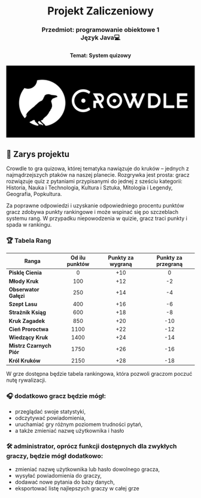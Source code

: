 <div align="center">
    <h1>Projekt Zaliczeniowy</h1>
    <h3>
        Przedmiot: programowanie obiektowe 1<br> 
        Język Java💻
    <h3>
    <h4>Temat: System quizowy</h4>
</div>


<picture align="center">
  <source srcset="/assets/crowdle_baner_white.jpg" media="(prefers-color-scheme: dark)">
  <img src="/assets/crowdle_baner_black.jpg" alt="baner crowdle">
</picture>

## 📝 Zarys projektu
    
Crowdle to gra quizowa, której tematyka nawiązuje do kruków – jednych z najmądrzejszych ptaków na naszej planecie.
Rozgrywka jest prosta: gracz rozwiązuje quiz z pytaniami przypisanymi do jednej z sześciu kategorii:
Historia, Nauka i Technologia, Kultura i Sztuka, Mitologia i Legendy, Geografia, Popkultura.

Za poprawne odpowiedzi i uzyskanie odpowiedniego procentu punktów gracz zdobywa punkty rankingowe i może wspinać się po szczeblach systemu rang.
W przypadku niepowodzenia w quizie, gracz traci punkty i spada w rankingu.

### 🏆 Tabela Rang

| Ranga                   | Od ilu punktów | Punkty za wygraną | Punkty za przegraną |
|-------------------------|:--------------:|:-----------------:|:-------------------:|
| **Pisklę Cienia**       | 0              | +10               | 0                   |
| **Młody Kruk**          | 100            | +12               | -2                  |
| **Obserwator Gałęzi**   | 250            | +14               | -4                  |
| **Szept Lasu**          | 400            | +16               | -6                  |
| **Strażnik Ksiąg**      | 600            | +18               | -8                  |
| **Kruk Zagadek**        | 850            | +20               | -10                 |
| **Cień Proroctwa**      | 1100           | +22               | -12                 |
| **Wiedzący Kruk**       | 1400           | +24               | -14                 |
| **Mistrz Czarnych Piór**| 1750           | +26               | -16                 |
| **Król Kruków**         | 2150           | +28               | -18                 |



W grze dostępna będzie tabela rankingowa, która pozwoli graczom poczuć nutę rywalizacji.

### 🎧 dodatkowo gracz będzie mógł:
<ul>
    <li>przeglądać swoje statystyki,</li>
    <li>odczytywać powiadomienia,</li>
    <li>uruchamiać gry różnym poziomem trudności pytań,</li>
    <li>a także zmieniać nazwę użytkownika i hasło</li>
</ul>    

### 🛠️ administrator, oprócz funkcji dostępnych dla zwykłych graczy, będzie mógł dodatkowo:
<ul>
    <li>zmieniać nazwę użytkownika lub hasło dowolnego gracza,</li>
    <li>wysyłać powiadomienia do graczy,</li>
    <li>dodawać nowe pytania do bazy danych,</li>
    <li>eksportować listę najlepszych graczy w całej grze</li>
</ul>

